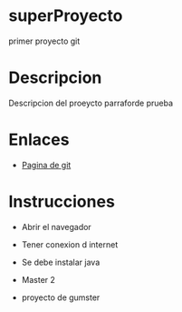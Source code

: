 # superProyecto
primer proyecto git


# Descripcion
Descripcion del proeycto parraforde prueba



# Enlaces
- [Pagina de git](https://github.com/)

# Instrucciones
- Abrir el navegador
- Tener conexion d internet
- Se debe instalar java
- Master 2

- proyecto de gumster